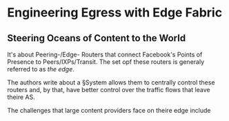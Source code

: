 Engineering Egress with Edge Fabric
===================================
## Steering Oceans of Content to the World

It's about Peering-/Edge- Routers that connect Facebook's Points of Presence to Peers/IXPs/Transit.
The set opf these routers is generaly referred to as *the edge*.

The authors write about a §System allows them to centrally control these routers and, by that, have better control over the traffic flows that leave theire AS.

The challenges that large content providers face on theire edge include
